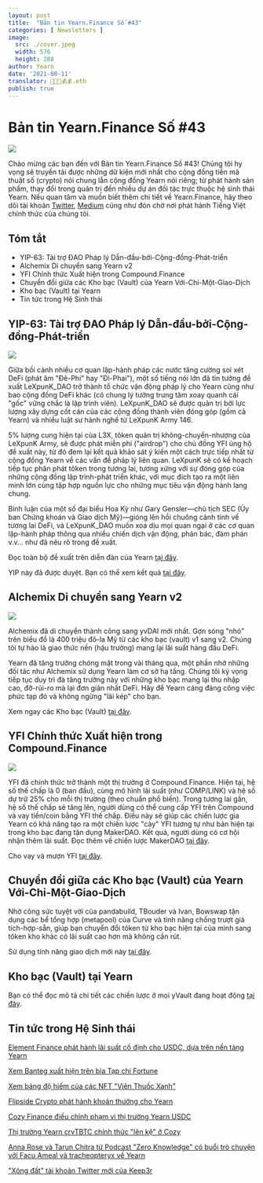 ```yaml
---
layout: post
title:  "Bản tin Yearn.Finance Số #43"
categories: [ Newsletters ]
image:
  src: ./cover.jpeg
  width: 576
  height: 288
author: Yearn
date: '2021-08-11'
translator: 🤖💵💵💰💰.eth
publish: true
---
```


# Bản tin Yearn.Finance Số #43

![](https://i.imgur.com/mD1d7Nv.jpg)

Chào mừng các bạn đến với Bản tin Yearn.Finance Số #43! Chúng tôi hy vọng sẽ truyền tải được những dữ kiện mới nhất cho cộng đồng tiền mã thuật số (crypto) nói chung lẫn cộng đồng Yearn nói riêng; từ phát hành sản phẩm, thay đổi trong quản trị đến nhiều dự án đối tác trực thuộc hệ sinh thái Yearn. Nếu quan tâm và muốn biết thêm chi tiết về Yearn.Finance, hãy theo dõi tài khoản [Twitter](https://twitter.com/iearnfinance), [Medium](https://medium.com/iearn) cũng như đón chờ nơi phát hành Tiếng Việt chính thức của chúng tôi.

## **Tóm tắt**

- YIP-63: Tài trợ ĐAO Pháp lý Dẫn-đầu-bởi-Cộng-đồng-Phát-triển
- Alchemix Di chuyển sang Yearn v2
- YFI Chính thức Xuất hiện trong Compound.Finance
- Chuyển đổi giữa các Kho bạc (Vault) của Yearn Với-Chỉ-Một-Giao-Dịch
- Kho bạc (Vault) tại Yearn
- Tin tức trong Hệ Sinh thái

## **YIP-63: Tài trợ ĐAO Pháp lý Dẫn-đầu-bởi-Cộng-đồng-Phát-triển**

![](/_newsletters/Yearn-Finance-Newsletter-43/image2.jpg)

Giữa bối cảnh nhiều cơ quan lập-hành pháp các nước tăng cường soi xét DeFi (phát âm "Đê-Phi" hay "Đì-Phai"), một số tiếng nói lớn đã tin tưởng đề xuất LeXpunK_DAO trở thành tổ chức vận động pháp lý cho Yearn cũng như bao cộng đồng DeFi khác (có chung lý tưởng trung tâm xoay quanh cái "gốc" vững chắc là lập trình viên). LeXpunK_DAO sẽ được quản trị bởi lực lượng xây dựng cốt cán của các cộng đồng thành viên đóng góp (gồm cả Yearn) và nhiều luật sư hành nghề từ LeXpunK&nbsp;Army&nbsp;146.

5% lượng cung hiện tại của L3X, tôken quản trị không-chuyển-nhượng của LeXpunK&nbsp;Army, sẽ được phát miễn phí ("airdrop") cho chủ đồng YFI ủng hộ đề xuất này, từ đó đem lại kết quả khảo sát ý kiến một cách trực tiếp nhất từ cộng đồng Yearn về các vấn đề pháp lý liên quan. LeXpunK sẽ có kế hoạch tiếp tục phân phát tôken trong tương lai, tương xứng với sự đóng góp của những cộng đồng lập trình-phát triển khác, với mục đích tạo ra một liên minh lớn cùng tập hợp nguồn lực cho những mục tiêu vận động hành lang chung.

Bình luận của một số đại biểu Hoa Kỳ như Gary&nbsp;Gensler—chủ tịch SEC (Ủy ban Chứng khoán và Giao dịch Mỹ)—gióng lên hồi chuông cảnh tỉnh về tương lai DeFi, và LeXpunK_DAO muốn xoa dịu mọi quan ngại ở các cơ quan lập-hành pháp thông qua nhiều chiến dịch vận động, phản bác, đàm phán v.v... như đã nêu rõ trong đề xuất.

Đọc toàn bộ đề xuất trên diễn đàn của Yearn [tại đây](https://gov.yearn.finance/t/yip-63-fund-builder-first-legal-activism-dao/11280).

YIP này đã được duyệt. Bạn có thể xem kết quả [tại đây](https://gov.yearn.finance/t/proposal-fund-builder-first-legal-activism-dao/11280).

## **Alchemix Di chuyển sang Yearn v2**

![](/_newsletters/Yearn-Finance-Newsletter-43/image3.jpg)

Alchemix đã di chuyển thành công sang yvDAI mới nhất. Gợn sóng "nhỏ" trên biểu đồ là 400 triệu đô-la Mỹ từ các kho bạc (vault) v1 sang v2. Chúng tôi tự hào là giao thức nền (hậu trường) mang lại lãi suất hàng đầu DeFi.

Yearn đã tăng trưởng chóng mặt trong vài tháng qua, một phần nhờ những đối tác như Alchemix sử dụng Yearn làm cơ sở hạ tầng. Chúng tôi kỳ vọng tiếp tục duy trì đà tăng trưởng này với những kho bạc mang lại thu nhập cao, đỡ-rủi-ro mà lại đơn giản nhất DeFi. Hãy để Yearn cáng đáng công việc phức tạp đó và không ngừng "lãi kép" cho bạn.

Xem ngay các Kho bạc (Vault) [tại đây](https://yearn.finance/vaults).

## **YFI Chính thức Xuất hiện trong Compound.Finance**

![](/_newsletters/Yearn-Finance-Newsletter-43/image4.jpg)

YFI đã chính thức trở thành một thị trường ở Compound.Finance. Hiện tại, hệ số thế chấp là 0 (ban đầu), cùng mô hình lãi suất (như COMP/LINK) và hệ số dự trữ 25% cho mỗi thị trường (theo chuẩn phổ biến). Trong tương lai gần, hệ số thế chấp sẽ tăng lên, người dùng có thể cung cấp YFI trên Compound và vay tiền/coin bằng YFI thế chấp. Điều này sẽ giúp các chiến lược gia Yearn có khả năng tạo ra một chiến lược "cày" YFI tương tự như bản hiện tại trong kho bạc đang tận dụng MakerDAO. Kết quả, người dùng có cơ hội nhận thêm lãi suất. Đọc thêm về chiến lược MakerDAO [tại đây](https://yearn.fi/invest/0xE14d13d8B3b85aF791b2AADD661cDBd5E6097Db1).

Cho vay và mượn YFI [tại đây](https://app.compound.finance/).

## **Chuyển đổi giữa các Kho bạc (Vault) của Yearn Với-Chỉ-Một-Giao-Dịch**

Nhờ công sức tuyệt vời của pandabuild, TBouder và Ivan, Bowswap tận dụng các bể tổng hợp (metapool) của Curve và tính năng chống trượt giá tích-hợp-sẵn, giúp bạn chuyển đổi tôken từ kho bạc hiện tại của mình sang tôken kho khác có lãi suất cao hơn mà không cần rút.

Sử dụng tính năng giao dịch mới này [tại đây](https://bowswap.finance/).

## **Kho bạc (Vault) tại Yearn**

Bạn có thể đọc mô tả chi tiết các chiến lược ở mọi yVault đang hoạt động [tại đây](https://medium.com/yearn-state-of-the-vaults/the-vaults-at-yearn-9237905ffed3).

## **Tin tức trong Hệ Sinh thái**

[Element Finance phát hành lãi suất cố định cho USDC, dựa trên nền tảng Yearn](https://twitter.com/element_fi/status/1422934199284215810?s=20)

[Xem Banteg xuất hiện trên bìa Tạp chí Fortune](https://twitter.com/FortuneMagazine/status/1420803860336152577)

[Xem bảng độ hiếm của các NFT "Viên Thuốc Xanh"](https://github.com/banteg/blue-pill#rarity-table)

[Flipside Crypto phát hành khoản thưởng cho Yearn](https://twitter.com/BmurrayFlipside/status/1421147576674422788)

[Cozy Finance điều chỉnh phạm vi thị trường Yearn USDC](https://twitter.com/cozyfinance/status/1422226784674664453)

[Thị trường Yearn crvTBTC chính thức "lên kệ" ở Cozy](https://twitter.com/cozyfinance/status/1422633897490223107)

[Anna Rose và Tarun Chitra từ Podcast "Zero Knowledge" có buổi trò chuyện với Facu Ameal và tracheopteryx về Yearn](https://www.zeroknowledge.fm/192)

["Xông đất" tài khoản Twitter mới của Keep3r](https://twitter.com/thekeep3r)